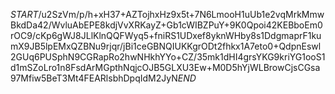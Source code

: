 $START$/u2SzVm/p/h+xH37+AZTojhxHz9x5t+7N6LmooH1uUb1e2vqMrkMmwBkdDa42/WvluAbEPE8kdjVvXRKayZ+Gb1cWIBZPuY+9K0Qpoi42KEBboEm0rOC9/cKp6gWJ8JLlKlnQQFWyq5+fniRS1UDxef8yknWHby8s1DdgmaprF1kumX9JB5lpEMxQZBNu9rjqr/jBi1ceGBNQIUKKgrODt2fhkx1A7eto0+QdpnEswl2GUq6PUSphN9CGRapRo2hwNHkhYYo+CZ/35mk1dHI4grsYKG9kriYG1ooS1d1mSZoLro1n8FsdArMGpthNqjcOJB5GLXU3Ew+M0D5hYjWLBrowCjsCGsa97Mfiw5BeT3Mt4FEARlsbhDpqIdM2JyN$END$